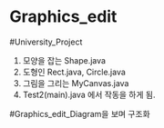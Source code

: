 # Graphics_edit

#University_Project

1. 모양을 잡는 Shape.java
2. 도형인 Rect.java, Circle.java
3. 그림을 그리는 MyCanvas.java
4. Test2(main).java 에서 작동을 하게 됨.

#Graphics_edit_Diagram을 보며 구조화
